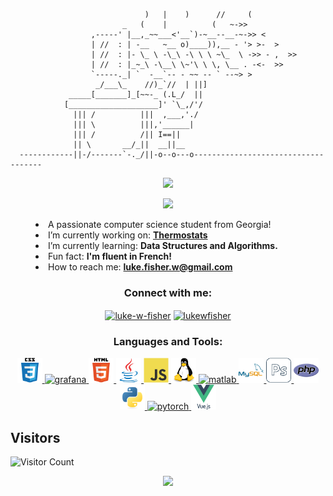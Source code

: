 ```
                              )   |    )      //     (
                         _   (    |          (   ~->>
                  ,-----' |__,_~~___<'__`)-~__--__-~->> <
                  | //  : | -__   ~__ o)____)),__ - '> >-  >
                  | //  : |- \_ \ -\_\ -\ \ \ ~\_  \ ->> - ,  >>
                  | //  : |_~_\ -\__\ \~'\ \ \, \__ . -<-  >>
                  `-----._| `  -__`-- - ~~ -- ` --~> >
                   _/___\_    //)_`//  | ||]
             _____[_______]_[~~-_ (.L_/  ||
            [____________________]' `\_,/'/
              ||| /          |||  ,___,'./
              ||| \          |||,'______|
              ||| /          /|| I==||
              || \       __/_||  __||__
  ------------||-/-------`-._/||-o--o---o------------------------------------
```
<body>
    <p align="center">
        <img src="https://readme-typing-svg.demolab.com/?lines=Luke%20Fisher&font=Doto&weight=400&center=true&width=1500&height=60&color=8ab2d9&vCenter=true&repeat=false&size=65"/>
    </p>
    <p align="center">
        <img src="https://readme-typing-svg.demolab.com/?lines=Full%20time%20Computer-Science%20Student;Learning%20and%20coding%20are%20my%20passions!;Welcome!&font=Doto&weight=500&center=true&&width=1500&height=60&color=8ab2d9&vCenter=true&pause=1000&size=50"/>
    </p>
</body>

<menu>
  <li> A passionate computer science student from Georgia!</li>
  <li> I’m currently working on: <a href="https://github.com/acobrien/ThermoStats-webapp"><b>Thermostats</b></a></li>
  <li> I’m currently learning: <b>Data Structures and Algorithms.</b></li>
  <li> Fun fact: <b>I'm fluent in French!</b></li>
  <li> How to reach me: <a href="mailto:luke.fisher.w@gmail.com""><b>luke.fisher.w@gmail.com</b></a></li>
</li>
</menu>

<h3 align="center">Connect with me:</h3>
    <p align="center">
    <a href="https://linkedin.com/in/luke-w-fisher" target="blank"><img align="center" src="https://raw.githubusercontent.com/rahuldkjain/github-profile-readme-generator/master/src/images/icons/Social/linked-in-alt.svg" alt="luke-w-fisher" height="30" width="40" /></a>
    <a href="https://instagram.com/lukewfisher" target="blank"><img align="center" src="https://raw.githubusercontent.com/rahuldkjain/github-profile-readme-generator/master/src/images/icons/Social/instagram.svg" alt="lukewfisher" height="30" width="40" /></a>
</p>

<h3 align="center">Languages and Tools:</h3>
<p align="center"> <a href="https://www.w3schools.com/css/" target="_blank" rel="noreferrer"> <img src="https://raw.githubusercontent.com/devicons/devicon/master/icons/css3/css3-original-wordmark.svg" alt="css3" width="40" height="40"/> </a> <a href="https://grafana.com" target="_blank" rel="noreferrer"> <img src="https://www.vectorlogo.zone/logos/grafana/grafana-icon.svg" alt="grafana" width="40" height="40"/> </a> <a href="https://www.w3.org/html/" target="_blank" rel="noreferrer"> <img src="https://raw.githubusercontent.com/devicons/devicon/master/icons/html5/html5-original-wordmark.svg" alt="html5" width="40" height="40"/> </a> <a href="https://www.java.com" target="_blank" rel="noreferrer"> <img src="https://raw.githubusercontent.com/devicons/devicon/master/icons/java/java-original.svg" alt="java" width="40" height="40"/> </a> <a href="https://developer.mozilla.org/en-US/docs/Web/JavaScript" target="_blank" rel="noreferrer"> <img src="https://raw.githubusercontent.com/devicons/devicon/master/icons/javascript/javascript-original.svg" alt="javascript" width="40" height="40"/> </a> <a href="https://www.linux.org/" target="_blank" rel="noreferrer"> <img src="https://raw.githubusercontent.com/devicons/devicon/master/icons/linux/linux-original.svg" alt="linux" width="40" height="40"/> </a> <a href="https://www.mathworks.com/" target="_blank" rel="noreferrer"> <img src="https://upload.wikimedia.org/wikipedia/commons/2/21/Matlab_Logo.png" alt="matlab" width="40" height="40"/> </a> <a href="https://www.mysql.com/" target="_blank" rel="noreferrer"> <img src="https://raw.githubusercontent.com/devicons/devicon/master/icons/mysql/mysql-original-wordmark.svg" alt="mysql" width="40" height="40"/> </a> <a href="https://www.photoshop.com/en" target="_blank" rel="noreferrer"> <img src="https://raw.githubusercontent.com/devicons/devicon/master/icons/photoshop/photoshop-line.svg" alt="photoshop" width="40" height="40"/> </a> <a href="https://www.php.net" target="_blank" rel="noreferrer"> <img src="https://raw.githubusercontent.com/devicons/devicon/master/icons/php/php-original.svg" alt="php" width="40" height="40"/> </a> <a href="https://www.python.org" target="_blank" rel="noreferrer"> <img src="https://raw.githubusercontent.com/devicons/devicon/master/icons/python/python-original.svg" alt="python" width="40" height="40"/> </a> <a href="https://pytorch.org/" target="_blank" rel="noreferrer"> <img src="https://www.vectorlogo.zone/logos/pytorch/pytorch-icon.svg" alt="pytorch" width="40" height="40"/> </a> <a href="https://vuejs.org/" target="_blank" rel="noreferrer"> <img src="https://raw.githubusercontent.com/devicons/devicon/master/icons/vuejs/vuejs-original-wordmark.svg" alt="vuejs" width="40" height="40"/> </a> </p>

## Visitors
![Visitor Count](https://profile-counter.glitch.me/lwfisher/count.svg)

<body>
    <p align="center">
        <img src="https://readme-typing-svg.demolab.com/?lines=Thanks+for+stopping+by!;Merci+pour+votre+visite!&font=Doto&weight=500&center=true&&width=1500&height=60&color=8ab2d9&vCenter=true&pause=1000&size=50"/>
    </p>
</body>
